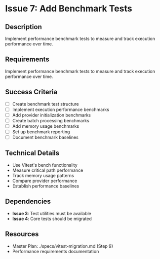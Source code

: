 # Issue 7: Add Benchmark Tests

## Description
Implement performance benchmark tests to measure and track execution performance over time.

## Requirements

Implement performance benchmark tests to measure and track execution performance over time.

## Success Criteria
- [ ] Create benchmark test structure
- [ ] Implement execution performance benchmarks
- [ ] Add provider initialization benchmarks
- [ ] Create batch processing benchmarks
- [ ] Add memory usage benchmarks
- [ ] Set up benchmark reporting
- [ ] Document benchmark baselines

## Technical Details
- Use Vitest's bench functionality
- Measure critical path performance
- Track memory usage patterns
- Compare provider performance
- Establish performance baselines

## Dependencies
- **Issue 3**: Test utilities must be available
- **Issue 4**: Core tests should be migrated

## Resources
- Master Plan: ./specs/vitest-migration.md (Step 9)
- Performance requirements documentation
